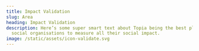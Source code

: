 ```yaml
---
title: Impact Validation
slug: Area
heading: Impact Validation
description: Here’s some super smart text about Topia being the best place for
  social organisations to measure all their social impact.
image: /static/assets/icon-validate.svg
---
```

